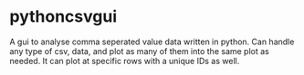 pythoncsvgui
============

A gui to analyse comma seperated value data written in python. 
Can handle any type of csv, data, and plot as many of them into the same plot as needed.
It can plot at specific rows with a unique IDs as well. 
  
